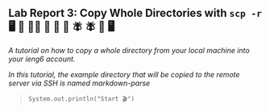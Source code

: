 ## Lab Report 3: Copy Whole Directories with `scp -r`  🖥 📂 🏃‍♀️ 🏃‍ 🏃‍ 💨 🪰  🪰 📂 🖥
*A tutorial on how to copy a whole directory from your local machine into your ieng6 account.*   

*In this tutorial, the example directory that will be copied to the remote server via SSH is named markdown-parse*  
 
>`System.out.println("Start 🎬")`    

